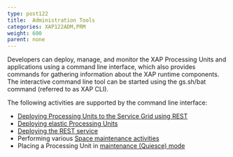 ```yaml
---
type: post122
title:  Administration Tools
categories: XAP122ADM,PRM
weight: 600
parent: none
---
```



Developers can deploy, manage, and monitor the XAP Processing Units and applications using a command line interface, which also provides commands for gathering information about the XAP runtime components. The interactive command line tool can be started using the gs.sh/bat command (referred to as XAP CLI).

The following activities are supported by the command line interface:

- [Deploying Processing Units to the Service Grid using REST](./deploy-rest.html)
- [Deploying elastic Processing Units](./elastic-deploy-command-line-interface.html)
- [Deploying the REST service](./rest-deploy-command-line-interface.html)
- Performing various [Space maintenance activities](./space-gigaspaces-cli.html)
- Placing a Processing Unit in [maintenance (Quiesce) mode](./quiesce-command-line-interface.html)



